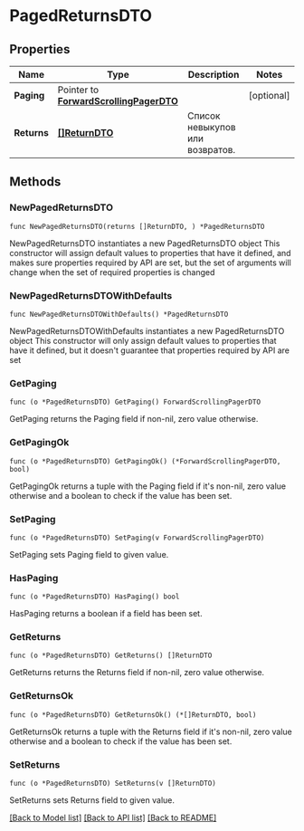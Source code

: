 # PagedReturnsDTO

## Properties

Name | Type | Description | Notes
------------ | ------------- | ------------- | -------------
**Paging** | Pointer to [**ForwardScrollingPagerDTO**](ForwardScrollingPagerDTO.md) |  | [optional] 
**Returns** | [**[]ReturnDTO**](ReturnDTO.md) | Список невыкупов или возвратов. | 

## Methods

### NewPagedReturnsDTO

`func NewPagedReturnsDTO(returns []ReturnDTO, ) *PagedReturnsDTO`

NewPagedReturnsDTO instantiates a new PagedReturnsDTO object
This constructor will assign default values to properties that have it defined,
and makes sure properties required by API are set, but the set of arguments
will change when the set of required properties is changed

### NewPagedReturnsDTOWithDefaults

`func NewPagedReturnsDTOWithDefaults() *PagedReturnsDTO`

NewPagedReturnsDTOWithDefaults instantiates a new PagedReturnsDTO object
This constructor will only assign default values to properties that have it defined,
but it doesn't guarantee that properties required by API are set

### GetPaging

`func (o *PagedReturnsDTO) GetPaging() ForwardScrollingPagerDTO`

GetPaging returns the Paging field if non-nil, zero value otherwise.

### GetPagingOk

`func (o *PagedReturnsDTO) GetPagingOk() (*ForwardScrollingPagerDTO, bool)`

GetPagingOk returns a tuple with the Paging field if it's non-nil, zero value otherwise
and a boolean to check if the value has been set.

### SetPaging

`func (o *PagedReturnsDTO) SetPaging(v ForwardScrollingPagerDTO)`

SetPaging sets Paging field to given value.

### HasPaging

`func (o *PagedReturnsDTO) HasPaging() bool`

HasPaging returns a boolean if a field has been set.

### GetReturns

`func (o *PagedReturnsDTO) GetReturns() []ReturnDTO`

GetReturns returns the Returns field if non-nil, zero value otherwise.

### GetReturnsOk

`func (o *PagedReturnsDTO) GetReturnsOk() (*[]ReturnDTO, bool)`

GetReturnsOk returns a tuple with the Returns field if it's non-nil, zero value otherwise
and a boolean to check if the value has been set.

### SetReturns

`func (o *PagedReturnsDTO) SetReturns(v []ReturnDTO)`

SetReturns sets Returns field to given value.



[[Back to Model list]](../README.md#documentation-for-models) [[Back to API list]](../README.md#documentation-for-api-endpoints) [[Back to README]](../README.md)


